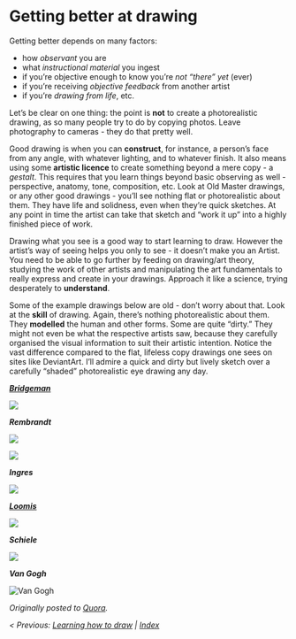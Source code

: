 
# Getting better at drawing

Getting better depends on many factors:

* how *observant* you are
* what *instructional material* you ingest
* if you’re objective enough to know you’re *not “there” yet* (ever)
* if you’re receiving *objective feedback* from another artist
* if you’re *drawing from life*, etc.

Let’s be clear on one thing: the point is **not** to create a photorealistic drawing, as so many people try
to do by copying photos. Leave photography to cameras - they do that pretty well.

Good drawing is when you can **construct**, for instance, a person’s face from any angle, with whatever lighting,
and to whatever finish. It also means using some **artistic licence** to create something beyond a mere copy - a
*gestalt*. This requires that you learn things beyond basic observing as well - perspective, anatomy, tone,
composition, etc. Look at Old Master drawings, or any other good drawings - you’ll see nothing flat or
photorealistic about them. They have life and solidness, even when they’re quick sketches. At any point
in time the artist can take that sketch and “work it up” into a highly finished piece of work.

Drawing what you see is a good way to start learning to draw. However the artist’s way of seeing helps you
only to see - it doesn’t make you an Artist. You need to be able to go further by feeding on drawing/art
theory, studying the work of other artists and manipulating the art fundamentals to really express and
create in your drawings. Approach it like a science, trying desperately to **understand**.

Some of the example drawings below are old - don’t worry about that. Look at the **skill** of drawing. Again,
there’s nothing photorealistic about them. They **modelled** the human and other forms. Some are quite “dirty.”
They might not even be what the respective artists saw, because they carefully organised the visual
information to suit their artistic intention. Notice the vast difference compared to the flat, lifeless
copy drawings one sees on sites like DeviantArt. I’ll admire a quick and dirty but lively sketch over a
carefully “shaded” photorealistic eye drawing any day.

**_[Bridgeman](http://www.artgraphica.net/free-art-lessons/constructive-anatomy-george-bridgman/constructive-anatomy-george-bridgman-art-book.html)_**

![](https://qph.ec.quoracdn.net/main-qimg-5b922dbd3c13075bd188801c9b6e40e6-c?convert_to_webp=true)


**_Rembrandt_**

![](https://qph.ec.quoracdn.net/main-qimg-174ece8166a2c0b43ea2ad712982a350-c?convert_to_webp=true)

![](https://qph.ec.quoracdn.net/main-qimg-2353c933f647e0fbddfe83615d2674c6-c?convert_to_webp=true)

**_Ingres_**

![](https://qph.ec.quoracdn.net/main-qimg-ce951349ee9853e24485ad9c3adb49ed-c?convert_to_webp=true)

**_[Loomis](http://saveloomis.org/)_**

![](https://qph.ec.quoracdn.net/main-qimg-15ef8fb6d4a9f0c92a304d36d19e39a2-c?convert_to_webp=true)

**_Schiele_**

![](https://qph.ec.quoracdn.net/main-qimg-9f7c4a2995681d706a6b50437d592243-c?convert_to_webp=true)

**_Van Gogh_**

![Van Gogh](https://qph.ec.quoracdn.net/main-qimg-4e2a1f78693fa948c19782435d1b20ae-c?convert_to_webp=true)

*Originally posted to [Quora](https://www.quora.com/Will-I-get-better-at-drawing-if-I-consistently-keep-drawing-what-is-in-front-of-me/answer/Shane-Bowman).*

*< Previous: [Learning how to draw](https://github.com/shnbwmn/drawing-thoughts/blob/master/learning-to-draw.md) | [Index](https://github.com/shnbwmn/drawing-thoughts/blob/master/README.md)*
